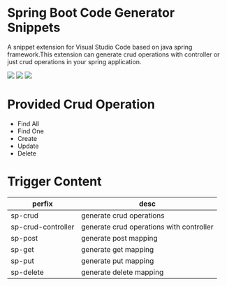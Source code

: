 # Spring Boot Code Generator Snippets

A snippet extension for Visual Studio Code based on java spring framework.This extension can generate crud operations with controller or just crud operations in your spring application. 

![](https://img.shields.io/github/stars/Sonal23520/spring-snippets) ![](https://img.shields.io/github/issues/Sonal23520/spring-snippets) ![](https://img.shields.io/github/forks/Sonal23520/spring-snippets)

# Provided Crud Operation

- Find All
- Find One
- Create
- Update
- Delete

# Trigger Content

| perfix             | desc                                     |
| ------------------ | ---------------------------------------- |
| sp-crud            | generate crud operations                 |
| sp-crud-controller | generate crud operations with controller |
| sp-post            | generate post mapping                    |
| sp-get             | generate get mapping                     |
| sp-put             | generate put mapping                     |
| sp-delete          | generate delete mapping                  |
